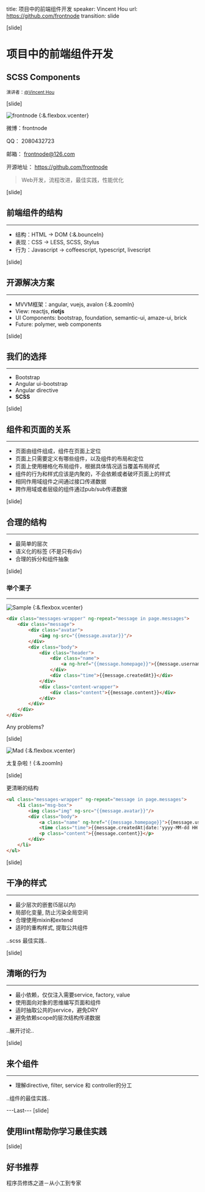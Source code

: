 title: 项目中的前端组件开发
speaker: Vincent Hou
url: https://github.com/frontnode
transition: slide

[slide]

# 项目中的前端组件开发
## SCSS Components
<small>演讲者：[@Vincent Hou](https://github.com/vincenthou)</small>

[slide]

![frontnode](https://avatars1.githubusercontent.com/u/7091908 "frontnode") {:&.flexbox.vcenter}

微博：frontnode

QQ： 2080432723

邮箱： frontnode@126.com

开源地址： https://github.com/frontnode

> Web开发，流程改进，最佳实践，性能优化

[slide]

## 前端组件的结构
----
* 结构：HTML -> DOM {:&.bounceIn}
* 表现：CSS -> LESS, SCSS, Stylus
* 行为：Javascript -> coffeescript, typescript, livescript

[slide]

## 开源解决方案
----
* MVVM框架：angular, vuejs, avalon {:&.zoomIn}
* View: reactjs, **riotjs**
* UI Components: bootstrap, foundation, semantic-ui, amaze-ui, brick
* Future: polymer, web components

[slide]

## 我们的选择
----
* Bootstrap
* Angular ui-bootstrap
* Angular directive
* **SCSS**

[slide]

## 组件和页面的关系
----
* 页面由组件组成，组件在页面上定位
* 页面上只需要定义有哪些组件，以及组件的布局和定位
* 页面上使用栅格化布局组件，根据具体情况适当覆盖布局样式
* 组件的行为和样式应该是内聚的，不会依赖或者破坏页面上的样式
* 相同作用域组件之间通过接口传递数据
* 跨作用域或者层级的组件通过pub/sub传递数据

[slide]

## 合理的结构
----
* 最简单的层次
* 语义化的标签 (不是只有div)
* 合理的拆分和组件抽象

[slide]

### 举个栗子
----
![Sample](http://vdemo.qiniudn.com/dom.png) {:&.flexbox.vcenter}

```html
<div class="messages-wrapper" ng-repeat="message in page.messages">
    <div class="message">
        <div class="avatar">
            <img ng-src="{{message.avatar}}"/>
        </div>
        <div class="body">
            <div class="header">
                <div class="name">
                    <a ng-href="{{message.homepage}}">{{message.username}}</a>
                </div>
                <div class="time">{{message.createdAt}}</div>
            </div>
            <div class="content-wrapper">
                <div class="content">{{message.content}}</div>
            </div>
        </div>
    </div>
</div>
```

Any problems?

[slide]

![Mad](http://vdemo.qiniudn.com/mad.jpg) {:&.flexbox.vcenter}

太复杂啦！{:&.zoomIn}

[slide]

更清晰的结构

```html
<ul class="messages-wrapper" ng-repeat="message in page.messages">
    <li class="msg-box">
        <img class="img" ng-src="{{message.avatar}}"/>
        <div class="body">
            <a class="name" ng-href="{{message.homepage}}">{{message.username}}</a>
            <time class="time">{{message.createdAt|date:'yyyy-MM-dd HH:mm:ss'}}</time>
            <p class="content">{{message.content}}</p>
        </div>
    </li>
</ul>
```

[slide]

## 干净的样式
----
* 最少层次的嵌套(5层以内)
* 局部化变量, 防止污染全局空间
* 合理使用mixin和extend
* 适时的重构样式, 提取公共组件

..scss 最佳实践..

[slide]

## 清晰的行为
----
* 最小依赖，仅仅注入需要service, factory, value
* 使用面向对象的思维编写页面和组件
* 适时抽取公共的service，避免DRY
* 避免依赖scope的层次结构传递数据

..展开讨论..

[slide]

## 来个组件
----
* 理解directive, filter, service 和 controller的分工

..组件的最佳实践..

---Last---
[slide]

## 使用lint帮助你学习最佳实践

[slide]

## 好书推荐

程序员修炼之道－从小工到专家
